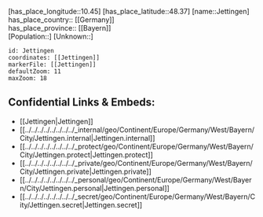 ﻿---
location: [48.37,10.45] 
mapzoom: [7,12] 
mapmarker: city 
type: City
tags:
- geo/City


SpocWebEntityId: 31198
isDeleted: false
confidential: public

---
[has_place_longitude::10.45] 
[has_place_latitude::48.37] 
[name::Jettingen] 
has_place_country:: [[Germany]]  
has_place_province:: [[Bayern]]  
[Population::] 
[Unknown::] 


```leaflet
id: Jettingen
coordinates: [[Jettingen]] 
markerFile: [[Jettingen]] 
defaultZoom: 11 
maxZoom: 18
```


## Confidential Links & Embeds: 
- [[Jettingen|Jettingen]]  
- [[../../../../../../../../_internal/geo/Continent/Europe/Germany/West/Bayern/City/Jettingen.internal|Jettingen.internal]] 
- [[../../../../../../../../_protect/geo/Continent/Europe/Germany/West/Bayern/City/Jettingen.protect|Jettingen.protect]] 
- [[../../../../../../../../_private/geo/Continent/Europe/Germany/West/Bayern/City/Jettingen.private|Jettingen.private]] 
- [[../../../../../../../../_personal/geo/Continent/Europe/Germany/West/Bayern/City/Jettingen.personal|Jettingen.personal]] 
- [[../../../../../../../../_secret/geo/Continent/Europe/Germany/West/Bayern/City/Jettingen.secret|Jettingen.secret]] 
